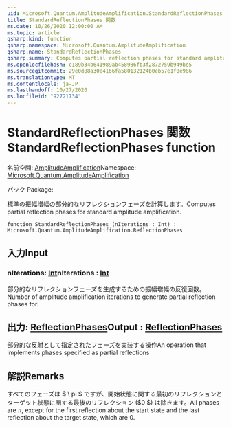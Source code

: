 ```yaml
---
uid: Microsoft.Quantum.AmplitudeAmplification.StandardReflectionPhases
title: StandardReflectionPhases 関数
ms.date: 10/26/2020 12:00:00 AM
ms.topic: article
qsharp.kind: function
qsharp.namespace: Microsoft.Quantum.AmplitudeAmplification
qsharp.name: StandardReflectionPhases
qsharp.summary: Computes partial reflection phases for standard amplitude amplification.
ms.openlocfilehash: c189b34b641989ab458986fb3f2872759b949be5
ms.sourcegitcommit: 29e0d88a30e4166fa580132124b0eb57e1f0e986
ms.translationtype: MT
ms.contentlocale: ja-JP
ms.lasthandoff: 10/27/2020
ms.locfileid: "92721734"
---
```

# <a name="standardreflectionphases-function"></a><span data-ttu-id="93e8f-102">StandardReflectionPhases 関数</span><span class="sxs-lookup"><span data-stu-id="93e8f-102">StandardReflectionPhases function</span></span>

<span data-ttu-id="93e8f-103">名前空間: [AmplitudeAmplification](xref:Microsoft.Quantum.AmplitudeAmplification)</span><span class="sxs-lookup"><span data-stu-id="93e8f-103">Namespace: [Microsoft.Quantum.AmplitudeAmplification](xref:Microsoft.Quantum.AmplitudeAmplification)</span></span>

<span data-ttu-id="93e8f-104">パック [](https://nuget.org/packages/)</span><span class="sxs-lookup"><span data-stu-id="93e8f-104">Package: [](https://nuget.org/packages/)</span></span>


<span data-ttu-id="93e8f-105">標準の振幅増幅の部分的なリフレクションフェーズを計算します。</span><span class="sxs-lookup"><span data-stu-id="93e8f-105">Computes partial reflection phases for standard amplitude amplification.</span></span>

```qsharp
function StandardReflectionPhases (nIterations : Int) : Microsoft.Quantum.AmplitudeAmplification.ReflectionPhases
```


## <a name="input"></a><span data-ttu-id="93e8f-106">入力</span><span class="sxs-lookup"><span data-stu-id="93e8f-106">Input</span></span>

### <a name="niterations--int"></a><span data-ttu-id="93e8f-107">nIterations: [Int](xref:microsoft.quantum.lang-ref.int)</span><span class="sxs-lookup"><span data-stu-id="93e8f-107">nIterations : [Int](xref:microsoft.quantum.lang-ref.int)</span></span>

<span data-ttu-id="93e8f-108">部分的なリフレクションフェーズを生成するための振幅増幅の反復回数。</span><span class="sxs-lookup"><span data-stu-id="93e8f-108">Number of amplitude amplification iterations to generate partial reflection phases for.</span></span>



## <a name="output--reflectionphases"></a><span data-ttu-id="93e8f-109">出力: [ReflectionPhases](xref:Microsoft.Quantum.AmplitudeAmplification.ReflectionPhases)</span><span class="sxs-lookup"><span data-stu-id="93e8f-109">Output : [ReflectionPhases](xref:Microsoft.Quantum.AmplitudeAmplification.ReflectionPhases)</span></span>

<span data-ttu-id="93e8f-110">部分的な反射として指定されたフェーズを実装する操作</span><span class="sxs-lookup"><span data-stu-id="93e8f-110">An operation that implements phases specified as partial reflections</span></span>

## <a name="remarks"></a><span data-ttu-id="93e8f-111">解説</span><span class="sxs-lookup"><span data-stu-id="93e8f-111">Remarks</span></span>

<span data-ttu-id="93e8f-112">すべてのフェーズは $ \ pi $ ですが、開始状態に関する最初のリフレクションとターゲット状態に関する最後のリフレクション ($0 $) は除きます。</span><span class="sxs-lookup"><span data-stu-id="93e8f-112">All phases are $\pi$, except for the first reflection about the start state and the last reflection about the target state, which are $0$.</span></span>